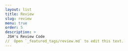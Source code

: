 ```yaml
---
layout: list
title: Review
slug: review
menu: true
order: 5
description: >
 JSH's Review Code
//  Open `_featured_tags/review.md` to edit this text.
---
```

